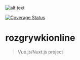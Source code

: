 ![alt text](https://travis-ci.org/matmikus/rozgrywki.online.svg?branch=staging)

[![Coverage Status](https://coveralls.io/repos/github/matmikus/rozgrywki.online/badge.svg)](https://coveralls.io/github/matmikus/rozgrywki.online)

# rozgrywkionline

> Vue.js/Nuxt.js project
